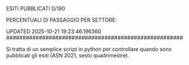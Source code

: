 ESITI PUBBLICATI 0/190 

PERCENTUALI DI PASSAGGIO PER SETTORE:

UPDATED 2025-10-21 19:23:46.196360
###################################################### 

Si tratta di un semplice script in python per controllare quando sono pubblicati gli esiti (ASN 2021, sesto quadrimestre).

